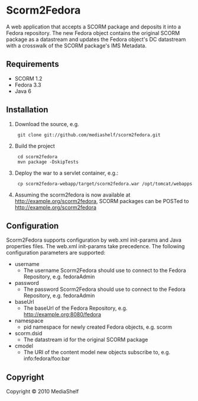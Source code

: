 Scorm2Fedora
============

A web application that accepts a SCORM package and deposits it into a Fedora 
repository. The new Fedora object contains the original SCORM package as a 
datastream and updates the Fedora object's DC datastream with a crosswalk of the
SCORM package's IMS Metadata.

Requirements
------------

* SCORM 1.2
* Fedora 3.3
* Java 6

Installation
------------

1. Download the source, e.g.

        git clone git://github.com/mediashelf/scorm2fedora.git

2. Build the project

        cd scorm2fedora
        mvn package -DskipTests

3. Deploy the war to a servlet container, e.g.:

        cp scorm2fedora-webapp/target/scorm2fedora.war /opt/tomcat/webapps
        
4. Assuming the scorm2fedora is now available at http://example.org/scorm2fedora,
   SCORM packages can be POSTed to http://example.org/scorm2fedora

Configuration
-------------

Scorm2Fedora supports configuration by web.xml init-params and Java properties files.
The web.xml init-params take precedence. The following configuration parameters 
are supported:

* username
    * The username Scorm2Fedora should use to connect to the Fedora Repository, 
      e.g. fedoraAdmin
* password
    * The password Scorm2Fedora should use to connect to the Fedora Repository,
      e.g. fedoraAdmin
* baseUrl
    * The baseUrl of the Fedora Repository, e.g. http://example.org:8080/fedora
* namespace
    * pid namespace for newly created Fedora objects, e.g. scorm
* scorm.dsid
    * The datastream id for the original SCORM package
* cmodel
    * The URI of the content model new objects subscribe to, e.g. info:fedora/foo:bar


Copyright
---------

Copyright &copy; 2010 MediaShelf
